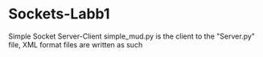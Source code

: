 # Sockets-Labb1
Simple Socket Server-Client
simple_mud.py is the client to the "Server.py" file, XML format files are written as such
